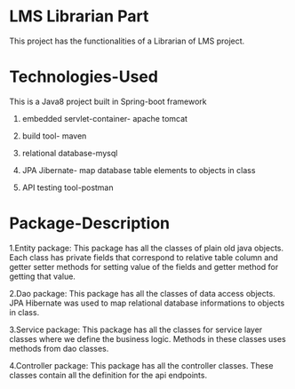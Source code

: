 # LMS Librarian Part
This project has the functionalities of a Librarian of LMS project.

# Technologies-Used
This is a Java8 project built in Spring-boot framework

1. embedded servlet-container- apache tomcat

2. build tool- maven

3. relational database-mysql

4. JPA Jibernate- map database table elements to objects in class

4. API testing tool-postman

# Package-Description
1.Entity package: This package has all the classes of plain old java objects. Each class has private fields that correspond to relative table column and getter setter methods for setting value of the fields and getter method for getting that value.

2.Dao package: This package has all the classes of data access objects. JPA Hibernate was used to map relational database informations to objects in class.

3.Service package: This package has all the classes for service layer classes where we define the business logic. Methods in these classes uses methods from dao classes.

4.Controller package: This package has all the controller classes. These classes contain all the definition for the api endpoints.
